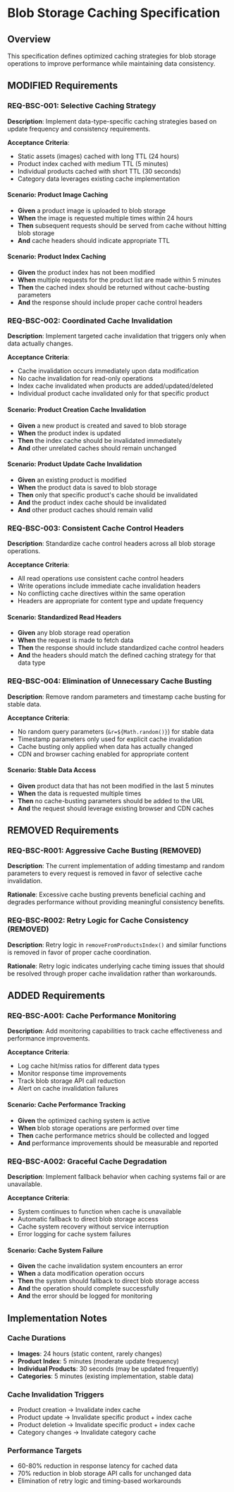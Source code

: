 # Blob Storage Caching Specification

## Overview
This specification defines optimized caching strategies for blob storage operations to improve performance while maintaining data consistency.

## MODIFIED Requirements

### REQ-BSC-001: Selective Caching Strategy
**Description**: Implement data-type-specific caching strategies based on update frequency and consistency requirements.

**Acceptance Criteria**:
- Static assets (images) cached with long TTL (24 hours)
- Product index cached with medium TTL (5 minutes) 
- Individual products cached with short TTL (30 seconds)
- Category data leverages existing cache implementation

#### Scenario: Product Image Caching
- **Given** a product image is uploaded to blob storage
- **When** the image is requested multiple times within 24 hours
- **Then** subsequent requests should be served from cache without hitting blob storage
- **And** cache headers should indicate appropriate TTL

#### Scenario: Product Index Caching  
- **Given** the product index has not been modified
- **When** multiple requests for the product list are made within 5 minutes
- **Then** the cached index should be returned without cache-busting parameters
- **And** the response should include proper cache control headers

### REQ-BSC-002: Coordinated Cache Invalidation
**Description**: Implement targeted cache invalidation that triggers only when data actually changes.

**Acceptance Criteria**:
- Cache invalidation occurs immediately upon data modification
- No cache invalidation for read-only operations
- Index cache invalidated when products are added/updated/deleted
- Individual product cache invalidated only for that specific product

#### Scenario: Product Creation Cache Invalidation
- **Given** a new product is created and saved to blob storage
- **When** the product index is updated
- **Then** the index cache should be invalidated immediately
- **And** other unrelated caches should remain unchanged

#### Scenario: Product Update Cache Invalidation
- **Given** an existing product is modified
- **When** the product data is saved to blob storage  
- **Then** only that specific product's cache should be invalidated
- **And** the product index cache should be invalidated
- **And** other product caches should remain valid

### REQ-BSC-003: Consistent Cache Control Headers
**Description**: Standardize cache control headers across all blob storage operations.

**Acceptance Criteria**:
- All read operations use consistent cache control headers
- Write operations include immediate cache invalidation headers
- No conflicting cache directives within the same operation
- Headers are appropriate for content type and update frequency

#### Scenario: Standardized Read Headers
- **Given** any blob storage read operation
- **When** the request is made to fetch data
- **Then** the response should include standardized cache control headers
- **And** the headers should match the defined caching strategy for that data type

### REQ-BSC-004: Elimination of Unnecessary Cache Busting
**Description**: Remove random parameters and timestamp cache busting for stable data.

**Acceptance Criteria**:
- No random query parameters (`&r=${Math.random()}`) for stable data
- Timestamp parameters only used for explicit cache invalidation
- Cache busting only applied when data has actually changed
- CDN and browser caching enabled for appropriate content

#### Scenario: Stable Data Access
- **Given** product data that has not been modified in the last 5 minutes
- **When** the data is requested multiple times
- **Then** no cache-busting parameters should be added to the URL
- **And** the request should leverage existing browser and CDN caches

## REMOVED Requirements

### REQ-BSC-R001: Aggressive Cache Busting (REMOVED)
**Description**: The current implementation of adding timestamp and random parameters to every request is removed in favor of selective cache invalidation.

**Rationale**: Excessive cache busting prevents beneficial caching and degrades performance without providing meaningful consistency benefits.

### REQ-BSC-R002: Retry Logic for Cache Consistency (REMOVED)
**Description**: Retry logic in `removeFromProductsIndex()` and similar functions is removed in favor of proper cache coordination.

**Rationale**: Retry logic indicates underlying cache timing issues that should be resolved through proper cache invalidation rather than workarounds.

## ADDED Requirements

### REQ-BSC-A001: Cache Performance Monitoring
**Description**: Add monitoring capabilities to track cache effectiveness and performance improvements.

**Acceptance Criteria**:
- Log cache hit/miss ratios for different data types
- Monitor response time improvements
- Track blob storage API call reduction
- Alert on cache invalidation failures

#### Scenario: Cache Performance Tracking
- **Given** the optimized caching system is active
- **When** blob storage operations are performed over time
- **Then** cache performance metrics should be collected and logged
- **And** performance improvements should be measurable and reported

### REQ-BSC-A002: Graceful Cache Degradation
**Description**: Implement fallback behavior when caching systems fail or are unavailable.

**Acceptance Criteria**:
- System continues to function when cache is unavailable
- Automatic fallback to direct blob storage access
- Cache system recovery without service interruption
- Error logging for cache system failures

#### Scenario: Cache System Failure
- **Given** the cache invalidation system encounters an error
- **When** a data modification operation occurs
- **Then** the system should fallback to direct blob storage access
- **And** the operation should complete successfully
- **And** the error should be logged for monitoring

## Implementation Notes

### Cache Durations
- **Images**: 24 hours (static content, rarely changes)
- **Product Index**: 5 minutes (moderate update frequency)
- **Individual Products**: 30 seconds (may be updated frequently)
- **Categories**: 5 minutes (existing implementation, stable data)

### Cache Invalidation Triggers
- Product creation → Invalidate index cache
- Product update → Invalidate specific product + index cache  
- Product deletion → Invalidate specific product + index cache
- Category changes → Invalidate category cache

### Performance Targets
- 60-80% reduction in response latency for cached data
- 70% reduction in blob storage API calls for unchanged data
- Elimination of retry logic and timing-based workarounds